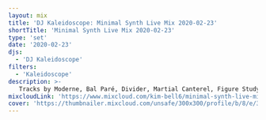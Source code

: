 ```yaml
---
layout: mix
title: 'DJ Kaleidoscope: Minimal Synth Live Mix 2020-02-23'
shortTitle: 'Minimal Synth Live Mix 2020-02-23'
type: 'set'
date: '2020-02-23'
djs:
  - 'DJ Kaleidoscope'
filters:
  - 'Kaleidoscope'
description: >-
   Tracks by Moderne, Bal Paré, Divider, Martial Canterel, Figure Study and more.
mixcloudLink: 'https://www.mixcloud.com/kim-bell6/minimal-synth-live-mix-2-23-20'
cover: 'https://thumbnailer.mixcloud.com/unsafe/300x300/profile/b/8/e/3/b259-b61b-4d7b-8444-bb14092f142a'
---
```


